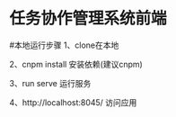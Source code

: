# 任务协作管理系统前端

#本地运行步骤
1、clone在本地

2、cnpm install 安装依赖(建议cnpm)

3、run serve 运行服务

4、http://localhost:8045/ 访问应用 